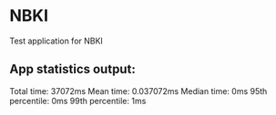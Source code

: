 # NBKI
Test application for NBKI

## App statistics output:
Total time: 37072ms
Mean time: 0.037072ms
Median time: 0ms
95th percentile: 0ms
99th percentile: 1ms
